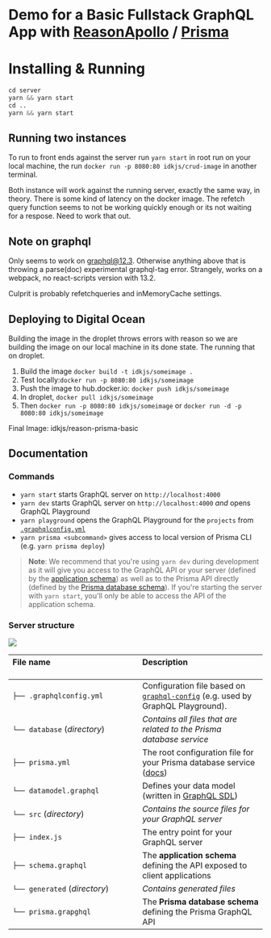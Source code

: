 # Demo for a Basic Fullstack GraphQL App with [ReasonApollo](https://github.com/apollographql/reason-apollo) / [Prisma](https://prisma.io)

# Installing & Running

```s
cd server
yarn && yarn start
cd ..
yarn && yarn start
```

## Running two instances

To run to front ends against the server run `yarn start` in root run on your local machine, the run `docker run -p 8080:80 idkjs/crud-image` in another terminal.

Both instance will work against the running server, exactly the same way, in theory. There is some kind of latency on the docker image. The refetch query function seems to not be working quickly enough or its not waiting for a respose. Need to work that out.

## Note on graphql

Only seems to work on graphql@12.3. Otherwise anything above that is throwing a parse(doc) experimental graphql-tag error. Strangely, works on a webpack, no react-scripts version with 13.2.

Culprit is probably refetchqueries and inMemoryCache settings.

## Deploying to Digital Ocean

Building the image in the droplet throws errors with reason so we are building the image on our local machine in its done state. The running that on droplet.

1.  Build the image `docker build -t idkjs/someimage .`
2.  Test locally:`docker run -p 8080:80 idkjs/someimage`
3.  Push the image to hub.docker.io: `docker push idkjs/someimage`
4.  In droplet, `docker pull idkjs/someimage`
5.  Then `docker run -p 8080:80 idkjs/someimage` or `docker run -d -p 8080:80 idkjs/someimage`

Final Image: idkjs/reason-prisma-basic

## Documentation

### Commands

* `yarn start` starts GraphQL server on `http://localhost:4000`
* `yarn dev` starts GraphQL server on `http://localhost:4000` _and_ opens GraphQL Playground
* `yarn playground` opens the GraphQL Playground for the `projects` from [`.graphqlconfig.yml`](./.graphqlconfig.yml)
* `yarn prisma <subcommand>` gives access to local version of Prisma CLI (e.g. `yarn prisma deploy`)

> **Note**: We recommend that you're using `yarn dev` during development as it will give you access to the GraphQL API or your server (defined by the [application schema](./src/schema.graphql)) as well as to the Prisma API directly (defined by the [Prisma database schema](./generated/prisma.graphql)). If you're starting the server with `yarn start`, you'll only be able to access the API of the application schema.

### Server structure

![](https://imgur.com/95faUsa.png)

| File name 　　　　　　　　　　　　　　 | Description 　　　　　　　　<br><br>                                                                                                                           |
| :------------------------------------- | :------------------------------------------------------------------------------------------------------------------------------------------------------------- |
| `├── .graphqlconfig.yml`               | Configuration file based on [`graphql-config`](https://github.com/prisma/graphql-config) (e.g. used by GraphQL Playground).                                    |
| `└── database` (_directory_)           | _Contains all files that are related to the Prisma database service_                                                                                           | \  |
| `├── prisma.yml`                       | The root configuration file for your Prisma database service ([docs](https://www.prismagraphql.com/docs/reference/prisma.yml/overview-and-example-foatho8aip)) |
| `└── datamodel.graphql`                | Defines your data model (written in [GraphQL SDL](https://blog.graph.cool/graphql-sdl-schema-definition-language-6755bcb9ce51))                                |
| `└── src` (_directory_)                | _Contains the source files for your GraphQL server_                                                                                                            |
| `├── index.js`                         | The entry point for your GraphQL server                                                                                                                        |
| `├── schema.graphql`                   | The **application schema** defining the API exposed to client applications                                                                                     |
| `└── generated` (_directory_)          | _Contains generated files_                                                                                                                                     |
| `└── prisma.grapghql`                  | The **Prisma database schema** defining the Prisma GraphQL API                                                                                                 |
